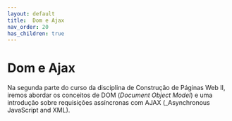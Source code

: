 ```yaml
---
layout: default
title:  Dom e Ajax
nav_order: 20
has_children: true
---
```


# Dom e Ajax

Na segunda parte do curso da disciplina de Construção de Páginas Web II, iremos
abordar os conceitos de DOM (_Document Object Model_) e uma introdução sobre
requisições assíncronas com AJAX (_Asynchronous JavaScript and XML).
